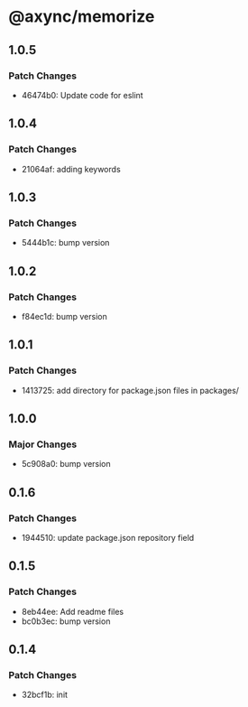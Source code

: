 # @axync/memorize

## 1.0.5

### Patch Changes

- 46474b0: Update code for eslint

## 1.0.4

### Patch Changes

- 21064af: adding keywords

## 1.0.3

### Patch Changes

- 5444b1c: bump version

## 1.0.2

### Patch Changes

- f84ec1d: bump version

## 1.0.1

### Patch Changes

- 1413725: add directory for package.json files in packages/

## 1.0.0

### Major Changes

- 5c908a0: bump version

## 0.1.6

### Patch Changes

- 1944510: update package.json repository field

## 0.1.5

### Patch Changes

- 8eb44ee: Add readme files
- bc0b3ec: bump version

## 0.1.4

### Patch Changes

- 32bcf1b: init
